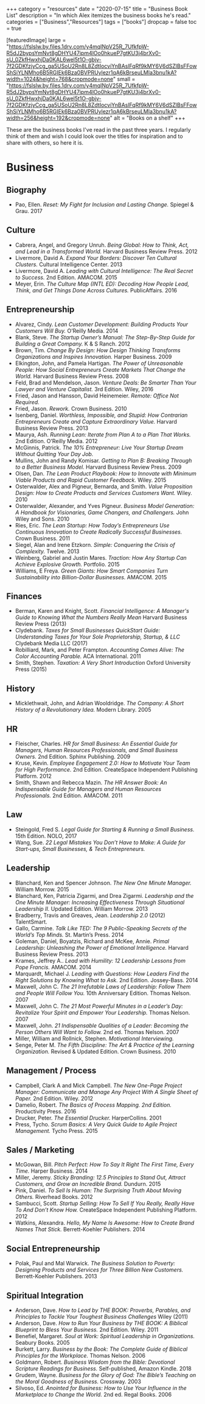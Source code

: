 +++
category = "resources"
date = "2020-07-15"
title = "Business Book List"
description = "In which Alex itemizes the business books he's read."
categories = ["Business","Resources"]
tags = ["books"]
dropcap = false
toc = true

[featuredImage]
  large = "https://fslslw.by.files.1drv.com/y4mqINpV25R_7UfkfpW-R5dJ2bypsYmNvt8gDHYU47ipm4lOo0hkueP7gtKU3j4brXv0-sU_0ZkfHwxhjDa0KAL6wel5t1O-gbjv-7f2GDKfzjyCcg_ga5USoU2Rn8L8ZdtIocviYnBAslFqRf9kMY6V6dSZlBsFFowShSiYLNMho6B5RGIEk6Bza0BVPRUylezr1qA6kBrseuLMla3bnu1kA?width=1024&height=768&cropmode=none"
  small = "https://fslslw.by.files.1drv.com/y4mqINpV25R_7UfkfpW-R5dJ2bypsYmNvt8gDHYU47ipm4lOo0hkueP7gtKU3j4brXv0-sU_0ZkfHwxhjDa0KAL6wel5t1O-gbjv-7f2GDKfzjyCcg_ga5USoU2Rn8L8ZdtIocviYnBAslFqRf9kMY6V6dSZlBsFFowShSiYLNMho6B5RGIEk6Bza0BVPRUylezr1qA6kBrseuLMla3bnu1kA?width=256&height=192&cropmode=none"
  alt   = "Books on a shelf"
+++

These are the business books I've read in the past three years. I regularly think of them and wish I could look over the titles for inspiration and to share with others, so here it is.

# Business

## Biography
- Pao, Ellen. _Reset: My Fight for Inclusion and Lasting Change._ Spiegel & Grau. 2017

## Culture
- Cabrera, Angel, and Gregory Unruh. _Being Global: How to Think, Act, and Lead in a Transformed World._ Harvard Business Review Press. 2012
- Livermore, David A. _Expand Your Borders: Discover Ten Cultural Clusters._ Cultural Intelligence Center. 2013
- Livermore, David A. _Leading with Cultural Intelligence: The Real Secret to Success._ 2nd Edition. AMACOM. 2015
- Meyer, Erin. _The Culture Map (INTL ED): Decoding How People Lead, Think, and Get Things Done Across Cultures._ PublicAffairs. 2016

## Entrepreneurship
- Alvarez, Cindy. _Lean Customer Development: Building Products Your Customers Will Buy._ O’Reilly Media. 2014
- Blank, Steve. _The Startup Owner’s Manual: The Step-By-Step Guide for Building a Great Company._ K & S Ranch. 2012
- Brown, Tim. _Change By Design: How Design Thinking Transforms Organizations and Inspires Innovation._ Harper Business. 2009
- Elkington, John, and Pamela Hartigan. _The Power of Unreasonable People: How Social Entrepreneurs Create Markets That Change the World._ Harvard Business Review Press. 2008
- Feld, Brad and Mendelson, Jason. _Venture Deals: Be Smarter Than Your Lawyer and Venture Capitalist._ 3rd Edition. Wiley, 2016
- Fried, Jason and Hansson, David Heinemeier. _Remote: Office Not Required._
- Fried, Jason. _Rework._ Crown Business. 2010
- Isenberg, Daniel. _Worthless, Impossible, and Stupid: How Contrarian Entrepreneurs Create and Capture Extraordinary Value._ Harvard Business Review Press. 2013
- Maurya, Ash. _Running Lean: Iterate from Plan A to a Plan That Works._ 2nd Edition. O’Reilly Media. 2012
- McGinnis, Patrick. _The 10% Entrepreneur: Live Your Startup Dream Without Quitting Your Day Job._
- Mullins, John and Randy Komisar. _Getting to Plan B: Breaking Through to a Better Business Model._ Harvard Business Review Press. 2009
- Olsen, Dan. _The Lean Product Playbook: How to Innovate with Minimum Viable Products and Rapid Customer Feedback._ Wiley. 2015
- Osterwalder, Alex and Pigneur, Bernarda, and Smith. _Value Proposition Design: How to Create Products and Services Customers Want._ Wiley. 2010
- Osterwalder, Alexander, and Yves Pigneur. _Business Model Generation: A Handbook for Visionaries, Game Changers, and Challengers._ John Wiley and Sons. 2010
- Ries, Eric. _The Lean Startup: How Today’s Entrepreneurs Use Continuous Innovation to Create Radically Successful Businesses._ Crown Business. 2011
- Siegel, Alan and Irene Etzkorn. _Simple: Conquering the Crisis of Complexity._ Twelve. 2013
- Weinberg, Gabriel and Justin Mares. _Traction: How Any Startup Can Achieve Explosive Growth._ Portfolio. 2015
- Williams, E Freya. _Green Giants: How Smart Companies Turn Sustainability into Billion-Dollar Businesses._ AMACOM. 2015

## Finances
- Berman, Karen and Knight, Scott. _Financial Intelligence: A Manager's Guide to Knowing What the Numbers Really Mean_ Harvard Business Review Press (2013)
- Clydebank. _Taxes for Small Businesses QuickStart Guide: Understanding Taxes for Your Sole Proprietorship, Startup, & LLC_ Clydebank Media LLC (2017)
- Robilliard, Mark, and Peter Frampton. _Accounting Comes Alive: The Color Accounting Parable._ ACA International. 2011
- Smith, Stephen. _Taxation: A Very Short Introduction_ Oxford University Press (2015)

## History
- Micklethwait, John, and Adrian Wooldridge. _The Company: A Short History of a Revolutionary Idea._ Modern Library. 2005

## HR
- Fleischer, Charles. _HR for Small Business: An Essential Guide for Managers, Human Resources Professionals, and Small Business Owners._ 2nd Edition. Sphinx Publishing. 2009
- Kruse, Kevin. _Employee Engagement 2.0: How to Motivate Your Team for High Performance._ 2nd Edition. CreateSpace Independent Publishing Platform. 2012
- Smith, Shawn and Rebecca Mazin. _The HR Answer Book: An Indispensable Guide for Managers and Human Resources Professionals._ 2nd Edition. AMACOM. 2011

## Law
- Steingold, Fred S. _Legal Guide for Starting & Running a Small Business._ 15th Edition. NOLO, 2017
- Wang, Sue. _22 Legal Mistakes You Don’t Have to Make: A Guide for Start-ups, Small Businesses, & Tech Entrepreneurs._

## Leadership
- Blanchard, Ken and Spencer Johnson. _The New One Minute Manager._ William Morrow. 2015
- Blanchard, Ken, Patricia Zigarmi, and Drea Zigarmi. _Leadership and the One Minute Manager: Increasing Effectiveness Through Situational Leadership II._ Updated Edition. William Morrow. 2013
- Bradberry, Travis and Greaves, Jean. _Leadership 2.0_ (2012) TalentSmart.
- Gallo, Carmine. _Talk Like TED: The 9 Public-Speaking Secrets of the World’s Top Minds._ St. Martin’s Press. 2014
- Goleman, Daniel, Boyatzis, Richard and McKee, Annie. _Primal Leadership: Unleashing the Power of Emotional Intelligence._ Harvard Business Review Press. 2013
- Krames, Jeffrey A.. _Lead with Humility: 12 Leadership Lessons from Pope Francis._ AMACOM. 2014
- Marquardt, Michael J. _Leading with Questions: How Leaders Find the Right Solutions by Knowing What to Ask._ 2nd Edition. Jossey-Bass. 2014
- Maxwell, John C. _The 21 Irrefutable Laws of Leadership: Follow Them and People Will Follow You._ 10th Anniversary Edition. Thomas Nelson. 2007
- Maxwell, John C. _The 21 Most Powerful Minutes in a Leader’s Day: Revitalize Your Spirit and Empower Your Leadership._ Thomas Nelson. 2007
- Maxwell, John. _21 Indispensable Qualities of a Leader: Becoming the Person Others Will Want to Follow._ 2nd ed. Thomas Nelson. 2007
- Miller, William and Rollnick, Stephen. _Motivational Interviewing._
- Senge, Peter M. _The Fifth Discipline: The Art & Practice of the Learning Organization._ Revised & Updated Edition. Crown Business. 2010

## Management / Process
- Campbell, Clark A and Mick Campbell. _The New One-Page Project Manager: Communicate and Manage Any Project With A Single Sheet of Paper._ 2nd Edition. Wiley. 2012
- Damelio, Robert. _The Basics of Process Mapping. 2nd Edition._ Productivity Press. 2016
- Drucker, Peter. _The Essential Drucker._ HarperCollins. 2001
- Press, Tycho. _Scrum Basics: A Very Quick Guide to Agile Project Management._ Tycho Press. 2015

## Sales / Marketing
- McGowan, Bill. _Pitch Perfect: How To Say It Right The First Time, Every Time._ Harper Business. 2014
- Miller, Jeremy. _Sticky Branding: 12.5 Principles to Stand Out, Attract Customers, and Grow an Incredible Brand._ Dundurn. 2015
- Pink, Daniel. _To Sell Is Human: The Surprising Truth About Moving Others._ Riverhead Books. 2012
- Sambucci, Scott. _Startup Selling: How To Sell If You Really, Really Have To And Don’t Know How._ CreateSpace Independent Publishing Platform. 2012
- Watkins, Alexandra. _Hello, My Name Is Awesome: How to Create Brand Names That Stick._ Berrett-Koehler Publishers. 2014

## Social Entrepreneurship
- Polak, Paul and Mal Warwick. _The Business Solution to Poverty: Designing Products and Services for Three Billion New Customers._ Berrett-Koehler Publishers. 2013

## Spiritual Integration
- Anderson, Dave. _How to Lead by THE BOOK: Proverbs, Parables, and Principles to Tackle Your Toughest Business Challenges_ Wiley (2011)
- Anderson, Dave. _How to Run Your Business by THE BOOK: A Biblical Blueprint to Bless Your Business._ 2nd Edition. Wiley. 2011
- Benefiel, Margaret. _Soul at Work: Spiritual Leadership in Organizations._ Seabury Books. 2005
- Burkett, Larry. _Business by the Book: The Complete Guide of Biblical Principles for the Workplace._ Thomas Nelson. 2006
- Goldmann, Robert. _Business Wisdom from the Bible: Devotional Scripture Readings for Business._ Self-published, Amazon Kindle. 2018
- Grudem, Wayne. _Business for the Glory of God: The Bible’s Teaching on the Moral Goodness of Business._ Crossway. 2003
- Silvoso, Ed. _Anointed for Business: How to Use Your Influence in the Marketplace to Change the World._ 2nd ed. Regal Books. 2006

